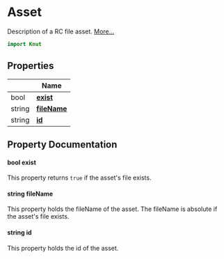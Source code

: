 # Asset

Description of a RC file asset. [More...](#detailed-description)

```qml
import Knut
```

## Properties

| | Name |
|-|-|
|bool|**[exist](#exist)**|
|string|**[fileName](#fileName)**|
|string|**[id](#id)**|

## Property Documentation

#### <a name="exist"></a>bool **exist**

This property returns `true` if the asset's file exists.

#### <a name="fileName"></a>string **fileName**

This property holds the fileName of the asset. The fileName is absolute if the asset's file
exists.

#### <a name="id"></a>string **id**

This property holds the id of the asset.
